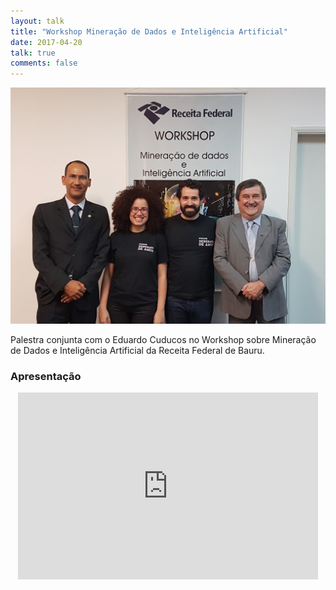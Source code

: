 ```yaml
---
layout: talk 
title: "Workshop Mineração de Dados e Inteligência Artificial"
date: 2017-04-20
talk: true
comments: false
---
```


![eu e cuducos](/images/workshop-ia-bauru/serenta-em-bauru.jpg)

Palestra conjunta com o Eduardo Cuducos no Workshop sobre Mineração de Dados e Inteligência Artificial da Receita Federal de Bauru.

### Apresentação
<center>
<iframe src="https://docs.google.com/presentation/d/1s6dDLbgg7eeT3XPIC7b4asIuK4trYGQl02xb0uO_1JA/embed?start=false&loop=false&delayms=10000" frameborder="0" width="480" height="299" allowfullscreen="true" mozallowfullscreen="true" webkitallowfullscreen="true"></iframe>
